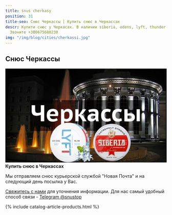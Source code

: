 ```yaml
---
title: snus cherkasy
position: 31
title-seo: Снюс Черкассы | Купить снюс в Черкассах
descr: Купити снюс у Черкасах. В наличии siberia, odens, lyft, thunder, general и другие.
  Звоните +380675680230
img: "/img/blog/cities/cherkassi.jpg"
---
```


<section class="mb-4">
	<h1>Снюс Черкассы</h1>
	<div class="row">
		<div class="col-md-7">
			<img class="img-fluid" src="/img/blog/cities/cherkassi.jpg" alt="Снюс в Черкассах">
		</div>
		<div class="col-md-5">
			<strong>Купить снюс в Черкассах</strong>
			<p>Мы отправляем снюс курьерской службой "Новая Почта" и на следующий день посылка у Вас.</p>
			<p><a href="#contactModal" data-toggle="modal" data-target="#contactModal">Свяжитесь с нами</a> для уточнения информации. Для нас самый удобный способ связи - <a href="//t.me/snustop" target="_blank" title="Telegram"><i class="icon-telegram"></i>Telegram @snustop</a></p>
		</div>
	</div>
</section>

{% include catalog-article-products.html %}